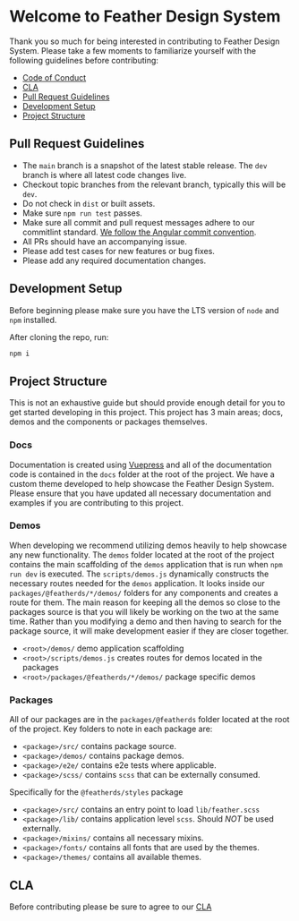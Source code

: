 # Welcome to Feather Design System

Thank you so much for being interested in contributing to Feather Design System. Please take a few moments to familiarize yourself with the following guidelines before contributing:

- [Code of Conduct](https://github.com/feather-design-system/feather-design-system/blob/dev/CODE_OF_CONDUCT.md)
- [CLA](#CLA)
- [Pull Request Guidelines](#pull-request-guidelines)
- [Development Setup](#development-setup)
- [Project Structure](#project-structure)

## Pull Request Guidelines

- The `main` branch is a snapshot of the latest stable release. The `dev` branch is where all latest code changes live.
- Checkout topic branches from the relevant branch, typically this will be `dev`.
- Do not check in `dist` or built assets.
- Make sure `npm run test` passes.
- Make sure all commit and pull request messages adhere to our commitlint standard. [We follow the Angular commit convention](https://github.com/conventional-changelog/conventional-changelog/tree/master/packages/conventional-changelog-angular).
- All PRs should have an accompanying issue.
- Please add test cases for new features or bug fixes.
- Please add any required documentation changes.

## Development Setup

Before beginning please make sure you have the LTS version of `node` and `npm` installed.

After cloning the repo, run:

```bash
npm i
```

## Project Structure

This is not an exhaustive guide but should provide enough detail for you to get started developing in this project. This project has 3 main areas; docs, demos and the components or packages themselves.

### Docs

Documentation is created using [Vuepress](https://v2.vuepress.vuejs.org/) and all of the documentation code is contained in the `docs` folder at the root of the project. We have a custom theme developed to help showcase the Feather Design System. Please ensure that you have updated all necessary documentation and examples if you are contributing to this project.

### Demos

When developing we recommend utilizing demos heavily to help showcase any new functionality. The `demos` folder located at the root of the project contains the main scaffolding of the `demos` application that is run when `npm run dev` is executed. The `scripts/demos.js` dynamically constructs the necessary routes needed for the `demos` application. It looks inside our `packages/@featherds/*/demos/` folders for any components and creates a route for them. The main reason for keeping all the demos so close to the packages source is that you will likely be working on the two at the same time. Rather than you modifying a demo and then having to search for the package source, it will make development easier if they are closer together.

- `<root>/demos/` demo application scaffolding
- `<root>/scripts/demos.js` creates routes for demos located in the packages
- `<root>/packages/@featherds/*/demos/` package specific demos

### Packages

All of our packages are in the `packages/@featherds` folder located at the root of the project. Key folders to note in each package are:

- `<package>/src/` contains package source.
- `<package>/demos/` contains package demos.
- `<package>/e2e/` contains e2e tests where applicable.
- `<package>/scss/` contains `scss` that can be externally consumed.

Specifically for the `@featherds/styles` package

- `<package>/src/` contains an entry point to load `lib/feather.scss`
- `<package>/lib/` contains application level `scss`. Should _NOT_ be used externally.
- `<package>/mixins/` contains all necessary mixins.
- `<package>/fonts/` contains all fonts that are used by the themes.
- `<package>/themes/` contains all available themes.

## CLA

Before contributing please be sure to agree to our [CLA](https://cla-assistant.io/feather-design-system/feather-design-system)
